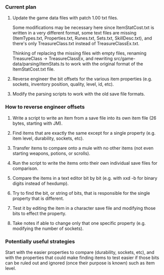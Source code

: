 ### Current plan

1. Update the game data files with patch 1.00 txt files.

   Some modifications may be necessary here since ItemStatCost.txt is written in a very different format,
   some text files are missing (ItemTypes.txt, Properties.txt, Runes.txt, Sets.txt, SkillDesc.txt), and
   there's only TreasureClass.txt instead of TreasureClassEx.txt.

   Thinking of replacing the missing files with empty files, renaming TreasureClass -> TreasureClassEx, and
   rewriting src/game-data/parsing/itemStats.ts to work with the original format of the ItemStatCost.txt file.

2. Reverse engineer the bit offsets for the various item properties
   (e.g. sockets, inventory position, quality, level, id, etc).

3. Modify the parsing scripts to work with the old save file formats.

### How to reverse engineer offsets

1. Write a script to write an item from a save file into its own item file (26 bytes, starting with JM).

2. Find items that are exactly the same except for a single property (e.g. item level, durability, sockets, etc).

3. Transfer items to compare onto a mule with no other items (not even starting weapons, potions, or scrolls).

4. Run the script to write the items onto their own individual save files for comparison.

5. Compare the items in a text editor bit by bit (e.g. with xxd -b for binary digits instead of hexdump).

6. Try to find the bit, or string of bits, that is responsible for the single property that is different.

7. Test it by editing the item in a character save file and modifying those bits to effect the property.

8. Take notes if able to change only that one specific property (e.g. modifying the number of sockets).

### Potentially useful strategies

Start with the easier properties to compare (durability, sockets, etc), and with the properties that could 
make finding items to test easier if those bits can be ruled out and ignored (once their purpose is known)
such as item level.
